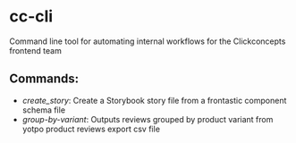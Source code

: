 # cc-cli

Command line tool for automating internal workflows for the Clickconcepts frontend team

## Commands:

- _create_story_: Create a Storybook story file from a frontastic component schema file
- _group-by-variant_: Outputs reviews grouped by product variant from yotpo product reviews export csv file
